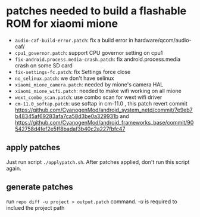 # patches needed to build a flashable ROM for xiaomi mione

* `audio-caf-build-error.patch`: fix a build error in hardware/qcom/audio-caf/
* `cpu1_governor.patch`: support CPU governor setting on cpu1
* `fix-android.process.media-crash.patch`: fix android.process.media crash on some SD card
* `fix-settings-fc.patch`: fix Settings force close
* `no_selinux.patch`: we don't have selinux
* `xiaomi_mione_camera.patch`: needed by mione's camera HAL
* `xiaomi_mione_wifi.patch`: needed to make wifi working on all mione
* `wext_combo_scan.patch`: use combo scan for wext wifi driver
* `cm-11.0_softap.patch`: use softap in cm-11.0
  ,
  this patch revert commit https://github.com/CyanogenMod/android_system_netd/commit/7e9eb7b48345af69283afa7ca58d3be0a329931b
  and https://github.com/CyanogenMod/android_frameworks_base/commit/90542758d4fef2e5ff8badaf3b40c2a227fbfc47


apply patches
-------------

Just run script `./applypatch.sh`.
After patches applied, don't run this script again.


generate patches
----------------

run `repo diff -u project > output.patch` command.
_-u_ is required to inclued the project path

